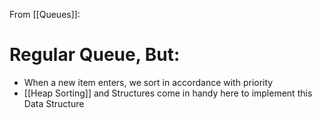 From [[Queues]]:
# Regular Queue, But:
- When a new item enters, we sort in accordance with priority
- [[Heap Sorting]] and Structures come in handy here to implement this Data Structure
